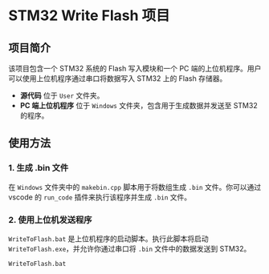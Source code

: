 # STM32 Write Flash 项目

## 项目简介
该项目包含一个 STM32 系统的 Flash 写入模块和一个 PC 端的上位机程序。用户可以使用上位机程序通过串口将数据写入 STM32 上的 Flash 存储器。

- **源代码** 位于 `User` 文件夹。
- **PC 端上位机程序** 位于 `Windows` 文件夹，包含用于生成数据并发送至 STM32 的程序。

## 使用方法

### 1. 生成 .bin 文件
在 `Windows` 文件夹中的 `makebin.cpp` 脚本用于将数组生成 `.bin` 文件。你可以通过 vscode 的 `run_code` 插件来执行该程序并生成 `.bin` 文件。

### 2. 使用上位机发送程序
`WriteToFlash.bat` 是上位机程序的启动脚本。执行此脚本将启动 `WriteToFlash.exe`，并允许你通过串口将 `.bin` 文件中的数据发送到 STM32。

```bash
WriteToFlash.bat

